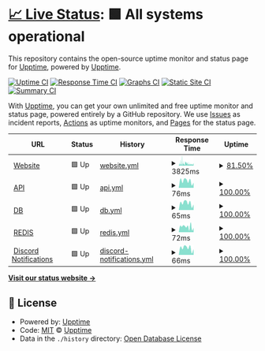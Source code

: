 # [📈 Live Status](https://status.serverarmour.com): <!--live status--> **🟩 All systems operational**

This repository contains the open-source uptime monitor and status page for [Upptime](https://upptime.js.org), powered by [Upptime](https://github.com/upptime/upptime).

[![Uptime CI](https://github.com/Pho3niX90/uptime/workflows/Uptime%20CI/badge.svg)](https://github.com/Pho3niX90/uptime/actions?query=workflow%3A%22Uptime+CI%22)
[![Response Time CI](https://github.com/Pho3niX90/uptime/workflows/Response%20Time%20CI/badge.svg)](https://github.com/Pho3niX90/uptime/actions?query=workflow%3A%22Response+Time+CI%22)
[![Graphs CI](https://github.com/Pho3niX90/uptime/workflows/Graphs%20CI/badge.svg)](https://github.com/Pho3niX90/uptime/actions?query=workflow%3A%22Graphs+CI%22)
[![Static Site CI](https://github.com/Pho3niX90/uptime/workflows/Static%20Site%20CI/badge.svg)](https://github.com/Pho3niX90/uptime/actions?query=workflow%3A%22Static+Site+CI%22)
[![Summary CI](https://github.com/Pho3niX90/uptime/workflows/Summary%20CI/badge.svg)](https://github.com/Pho3niX90/uptime/actions?query=workflow%3A%22Summary+CI%22)

With [Upptime](https://upptime.js.org), you can get your own unlimited and free uptime monitor and status page, powered entirely by a GitHub repository. We use [Issues](https://github.com/upptime/upptime/issues) as incident reports, [Actions](https://github.com/Pho3niX90/uptime/actions) as uptime monitors, and [Pages](https://status.serverarmour.com) for the status page.

<!--start: status pages-->
<!-- This summary is generated by Upptime (https://github.com/upptime/upptime) -->
<!-- Do not edit this manually, your changes will be overwritten -->
<!-- prettier-ignore -->
| URL | Status | History | Response Time | Uptime |
| --- | ------ | ------- | ------------- | ------ |
| <img alt="" src="https://favicons.githubusercontent.com/io.serverarmour.com" height="13"> [Website](https://io.serverarmour.com) | 🟩 Up | [website.yml](https://github.com/Pho3niX90/uptime/commits/HEAD/history/website.yml) | <details><summary><img alt="Response time graph" src="./graphs/website/response-time-week.png" height="20"> 3825ms</summary><br><a href="https://status.serverarmour.com/history/website"><img alt="Response time 3557" src="https://img.shields.io/endpoint?url=https%3A%2F%2Fraw.githubusercontent.com%2FPho3niX90%2Fuptime%2FHEAD%2Fapi%2Fwebsite%2Fresponse-time.json"></a><br><a href="https://status.serverarmour.com/history/website"><img alt="24-hour response time 4138" src="https://img.shields.io/endpoint?url=https%3A%2F%2Fraw.githubusercontent.com%2FPho3niX90%2Fuptime%2FHEAD%2Fapi%2Fwebsite%2Fresponse-time-day.json"></a><br><a href="https://status.serverarmour.com/history/website"><img alt="7-day response time 3825" src="https://img.shields.io/endpoint?url=https%3A%2F%2Fraw.githubusercontent.com%2FPho3niX90%2Fuptime%2FHEAD%2Fapi%2Fwebsite%2Fresponse-time-week.json"></a><br><a href="https://status.serverarmour.com/history/website"><img alt="30-day response time 3557" src="https://img.shields.io/endpoint?url=https%3A%2F%2Fraw.githubusercontent.com%2FPho3niX90%2Fuptime%2FHEAD%2Fapi%2Fwebsite%2Fresponse-time-month.json"></a><br><a href="https://status.serverarmour.com/history/website"><img alt="1-year response time 3557" src="https://img.shields.io/endpoint?url=https%3A%2F%2Fraw.githubusercontent.com%2FPho3niX90%2Fuptime%2FHEAD%2Fapi%2Fwebsite%2Fresponse-time-year.json"></a></details> | <details><summary><a href="https://status.serverarmour.com/history/website">81.50%</a></summary><a href="https://status.serverarmour.com/history/website"><img alt="All-time uptime 91.90%" src="https://img.shields.io/endpoint?url=https%3A%2F%2Fraw.githubusercontent.com%2FPho3niX90%2Fuptime%2FHEAD%2Fapi%2Fwebsite%2Fuptime.json"></a><br><a href="https://status.serverarmour.com/history/website"><img alt="24-hour uptime 69.06%" src="https://img.shields.io/endpoint?url=https%3A%2F%2Fraw.githubusercontent.com%2FPho3niX90%2Fuptime%2FHEAD%2Fapi%2Fwebsite%2Fuptime-day.json"></a><br><a href="https://status.serverarmour.com/history/website"><img alt="7-day uptime 81.50%" src="https://img.shields.io/endpoint?url=https%3A%2F%2Fraw.githubusercontent.com%2FPho3niX90%2Fuptime%2FHEAD%2Fapi%2Fwebsite%2Fuptime-week.json"></a><br><a href="https://status.serverarmour.com/history/website"><img alt="30-day uptime 91.90%" src="https://img.shields.io/endpoint?url=https%3A%2F%2Fraw.githubusercontent.com%2FPho3niX90%2Fuptime%2FHEAD%2Fapi%2Fwebsite%2Fuptime-month.json"></a><br><a href="https://status.serverarmour.com/history/website"><img alt="1-year uptime 91.90%" src="https://img.shields.io/endpoint?url=https%3A%2F%2Fraw.githubusercontent.com%2FPho3niX90%2Fuptime%2FHEAD%2Fapi%2Fwebsite%2Fuptime-year.json"></a></details>
| <img alt="" src="https://favicons.githubusercontent.com/io.serverarmour.com" height="13"> [API](https://io.serverarmour.com/api/v1/ping) | 🟩 Up | [api.yml](https://github.com/Pho3niX90/uptime/commits/HEAD/history/api.yml) | <details><summary><img alt="Response time graph" src="./graphs/api/response-time-week.png" height="20"> 76ms</summary><br><a href="https://status.serverarmour.com/history/api"><img alt="Response time 60" src="https://img.shields.io/endpoint?url=https%3A%2F%2Fraw.githubusercontent.com%2FPho3niX90%2Fuptime%2FHEAD%2Fapi%2Fapi%2Fresponse-time.json"></a><br><a href="https://status.serverarmour.com/history/api"><img alt="24-hour response time 97" src="https://img.shields.io/endpoint?url=https%3A%2F%2Fraw.githubusercontent.com%2FPho3niX90%2Fuptime%2FHEAD%2Fapi%2Fapi%2Fresponse-time-day.json"></a><br><a href="https://status.serverarmour.com/history/api"><img alt="7-day response time 76" src="https://img.shields.io/endpoint?url=https%3A%2F%2Fraw.githubusercontent.com%2FPho3niX90%2Fuptime%2FHEAD%2Fapi%2Fapi%2Fresponse-time-week.json"></a><br><a href="https://status.serverarmour.com/history/api"><img alt="30-day response time 60" src="https://img.shields.io/endpoint?url=https%3A%2F%2Fraw.githubusercontent.com%2FPho3niX90%2Fuptime%2FHEAD%2Fapi%2Fapi%2Fresponse-time-month.json"></a><br><a href="https://status.serverarmour.com/history/api"><img alt="1-year response time 60" src="https://img.shields.io/endpoint?url=https%3A%2F%2Fraw.githubusercontent.com%2FPho3niX90%2Fuptime%2FHEAD%2Fapi%2Fapi%2Fresponse-time-year.json"></a></details> | <details><summary><a href="https://status.serverarmour.com/history/api">100.00%</a></summary><a href="https://status.serverarmour.com/history/api"><img alt="All-time uptime 99.59%" src="https://img.shields.io/endpoint?url=https%3A%2F%2Fraw.githubusercontent.com%2FPho3niX90%2Fuptime%2FHEAD%2Fapi%2Fapi%2Fuptime.json"></a><br><a href="https://status.serverarmour.com/history/api"><img alt="24-hour uptime 100.00%" src="https://img.shields.io/endpoint?url=https%3A%2F%2Fraw.githubusercontent.com%2FPho3niX90%2Fuptime%2FHEAD%2Fapi%2Fapi%2Fuptime-day.json"></a><br><a href="https://status.serverarmour.com/history/api"><img alt="7-day uptime 100.00%" src="https://img.shields.io/endpoint?url=https%3A%2F%2Fraw.githubusercontent.com%2FPho3niX90%2Fuptime%2FHEAD%2Fapi%2Fapi%2Fuptime-week.json"></a><br><a href="https://status.serverarmour.com/history/api"><img alt="30-day uptime 99.59%" src="https://img.shields.io/endpoint?url=https%3A%2F%2Fraw.githubusercontent.com%2FPho3niX90%2Fuptime%2FHEAD%2Fapi%2Fapi%2Fuptime-month.json"></a><br><a href="https://status.serverarmour.com/history/api"><img alt="1-year uptime 99.59%" src="https://img.shields.io/endpoint?url=https%3A%2F%2Fraw.githubusercontent.com%2FPho3niX90%2Fuptime%2FHEAD%2Fapi%2Fapi%2Fuptime-year.json"></a></details>
| <img alt="" src="https://favicons.githubusercontent.com/io.serverarmour.com" height="13"> [DB](https://io.serverarmour.com/api/v1/ping/db) | 🟩 Up | [db.yml](https://github.com/Pho3niX90/uptime/commits/HEAD/history/db.yml) | <details><summary><img alt="Response time graph" src="./graphs/db/response-time-week.png" height="20"> 65ms</summary><br><a href="https://status.serverarmour.com/history/db"><img alt="Response time 58" src="https://img.shields.io/endpoint?url=https%3A%2F%2Fraw.githubusercontent.com%2FPho3niX90%2Fuptime%2FHEAD%2Fapi%2Fdb%2Fresponse-time.json"></a><br><a href="https://status.serverarmour.com/history/db"><img alt="24-hour response time 80" src="https://img.shields.io/endpoint?url=https%3A%2F%2Fraw.githubusercontent.com%2FPho3niX90%2Fuptime%2FHEAD%2Fapi%2Fdb%2Fresponse-time-day.json"></a><br><a href="https://status.serverarmour.com/history/db"><img alt="7-day response time 65" src="https://img.shields.io/endpoint?url=https%3A%2F%2Fraw.githubusercontent.com%2FPho3niX90%2Fuptime%2FHEAD%2Fapi%2Fdb%2Fresponse-time-week.json"></a><br><a href="https://status.serverarmour.com/history/db"><img alt="30-day response time 58" src="https://img.shields.io/endpoint?url=https%3A%2F%2Fraw.githubusercontent.com%2FPho3niX90%2Fuptime%2FHEAD%2Fapi%2Fdb%2Fresponse-time-month.json"></a><br><a href="https://status.serverarmour.com/history/db"><img alt="1-year response time 58" src="https://img.shields.io/endpoint?url=https%3A%2F%2Fraw.githubusercontent.com%2FPho3niX90%2Fuptime%2FHEAD%2Fapi%2Fdb%2Fresponse-time-year.json"></a></details> | <details><summary><a href="https://status.serverarmour.com/history/db">100.00%</a></summary><a href="https://status.serverarmour.com/history/db"><img alt="All-time uptime 99.59%" src="https://img.shields.io/endpoint?url=https%3A%2F%2Fraw.githubusercontent.com%2FPho3niX90%2Fuptime%2FHEAD%2Fapi%2Fdb%2Fuptime.json"></a><br><a href="https://status.serverarmour.com/history/db"><img alt="24-hour uptime 100.00%" src="https://img.shields.io/endpoint?url=https%3A%2F%2Fraw.githubusercontent.com%2FPho3niX90%2Fuptime%2FHEAD%2Fapi%2Fdb%2Fuptime-day.json"></a><br><a href="https://status.serverarmour.com/history/db"><img alt="7-day uptime 100.00%" src="https://img.shields.io/endpoint?url=https%3A%2F%2Fraw.githubusercontent.com%2FPho3niX90%2Fuptime%2FHEAD%2Fapi%2Fdb%2Fuptime-week.json"></a><br><a href="https://status.serverarmour.com/history/db"><img alt="30-day uptime 99.59%" src="https://img.shields.io/endpoint?url=https%3A%2F%2Fraw.githubusercontent.com%2FPho3niX90%2Fuptime%2FHEAD%2Fapi%2Fdb%2Fuptime-month.json"></a><br><a href="https://status.serverarmour.com/history/db"><img alt="1-year uptime 99.59%" src="https://img.shields.io/endpoint?url=https%3A%2F%2Fraw.githubusercontent.com%2FPho3niX90%2Fuptime%2FHEAD%2Fapi%2Fdb%2Fuptime-year.json"></a></details>
| <img alt="" src="https://favicons.githubusercontent.com/io.serverarmour.com" height="13"> [REDIS](https://io.serverarmour.com/api/v1/ping/redis) | 🟩 Up | [redis.yml](https://github.com/Pho3niX90/uptime/commits/HEAD/history/redis.yml) | <details><summary><img alt="Response time graph" src="./graphs/redis/response-time-week.png" height="20"> 72ms</summary><br><a href="https://status.serverarmour.com/history/redis"><img alt="Response time 60" src="https://img.shields.io/endpoint?url=https%3A%2F%2Fraw.githubusercontent.com%2FPho3niX90%2Fuptime%2FHEAD%2Fapi%2Fredis%2Fresponse-time.json"></a><br><a href="https://status.serverarmour.com/history/redis"><img alt="24-hour response time 84" src="https://img.shields.io/endpoint?url=https%3A%2F%2Fraw.githubusercontent.com%2FPho3niX90%2Fuptime%2FHEAD%2Fapi%2Fredis%2Fresponse-time-day.json"></a><br><a href="https://status.serverarmour.com/history/redis"><img alt="7-day response time 72" src="https://img.shields.io/endpoint?url=https%3A%2F%2Fraw.githubusercontent.com%2FPho3niX90%2Fuptime%2FHEAD%2Fapi%2Fredis%2Fresponse-time-week.json"></a><br><a href="https://status.serverarmour.com/history/redis"><img alt="30-day response time 60" src="https://img.shields.io/endpoint?url=https%3A%2F%2Fraw.githubusercontent.com%2FPho3niX90%2Fuptime%2FHEAD%2Fapi%2Fredis%2Fresponse-time-month.json"></a><br><a href="https://status.serverarmour.com/history/redis"><img alt="1-year response time 60" src="https://img.shields.io/endpoint?url=https%3A%2F%2Fraw.githubusercontent.com%2FPho3niX90%2Fuptime%2FHEAD%2Fapi%2Fredis%2Fresponse-time-year.json"></a></details> | <details><summary><a href="https://status.serverarmour.com/history/redis">100.00%</a></summary><a href="https://status.serverarmour.com/history/redis"><img alt="All-time uptime 99.71%" src="https://img.shields.io/endpoint?url=https%3A%2F%2Fraw.githubusercontent.com%2FPho3niX90%2Fuptime%2FHEAD%2Fapi%2Fredis%2Fuptime.json"></a><br><a href="https://status.serverarmour.com/history/redis"><img alt="24-hour uptime 100.00%" src="https://img.shields.io/endpoint?url=https%3A%2F%2Fraw.githubusercontent.com%2FPho3niX90%2Fuptime%2FHEAD%2Fapi%2Fredis%2Fuptime-day.json"></a><br><a href="https://status.serverarmour.com/history/redis"><img alt="7-day uptime 100.00%" src="https://img.shields.io/endpoint?url=https%3A%2F%2Fraw.githubusercontent.com%2FPho3niX90%2Fuptime%2FHEAD%2Fapi%2Fredis%2Fuptime-week.json"></a><br><a href="https://status.serverarmour.com/history/redis"><img alt="30-day uptime 99.71%" src="https://img.shields.io/endpoint?url=https%3A%2F%2Fraw.githubusercontent.com%2FPho3niX90%2Fuptime%2FHEAD%2Fapi%2Fredis%2Fuptime-month.json"></a><br><a href="https://status.serverarmour.com/history/redis"><img alt="1-year uptime 99.71%" src="https://img.shields.io/endpoint?url=https%3A%2F%2Fraw.githubusercontent.com%2FPho3niX90%2Fuptime%2FHEAD%2Fapi%2Fredis%2Fuptime-year.json"></a></details>
| <img alt="" src="https://favicons.githubusercontent.com/io.serverarmour.com" height="13"> [Discord Notifications](https://io.serverarmour.com/api/v1/ping/notifications) | 🟩 Up | [discord-notifications.yml](https://github.com/Pho3niX90/uptime/commits/HEAD/history/discord-notifications.yml) | <details><summary><img alt="Response time graph" src="./graphs/discord-notifications/response-time-week.png" height="20"> 66ms</summary><br><a href="https://status.serverarmour.com/history/discord-notifications"><img alt="Response time 57" src="https://img.shields.io/endpoint?url=https%3A%2F%2Fraw.githubusercontent.com%2FPho3niX90%2Fuptime%2FHEAD%2Fapi%2Fdiscord-notifications%2Fresponse-time.json"></a><br><a href="https://status.serverarmour.com/history/discord-notifications"><img alt="24-hour response time 93" src="https://img.shields.io/endpoint?url=https%3A%2F%2Fraw.githubusercontent.com%2FPho3niX90%2Fuptime%2FHEAD%2Fapi%2Fdiscord-notifications%2Fresponse-time-day.json"></a><br><a href="https://status.serverarmour.com/history/discord-notifications"><img alt="7-day response time 66" src="https://img.shields.io/endpoint?url=https%3A%2F%2Fraw.githubusercontent.com%2FPho3niX90%2Fuptime%2FHEAD%2Fapi%2Fdiscord-notifications%2Fresponse-time-week.json"></a><br><a href="https://status.serverarmour.com/history/discord-notifications"><img alt="30-day response time 57" src="https://img.shields.io/endpoint?url=https%3A%2F%2Fraw.githubusercontent.com%2FPho3niX90%2Fuptime%2FHEAD%2Fapi%2Fdiscord-notifications%2Fresponse-time-month.json"></a><br><a href="https://status.serverarmour.com/history/discord-notifications"><img alt="1-year response time 57" src="https://img.shields.io/endpoint?url=https%3A%2F%2Fraw.githubusercontent.com%2FPho3niX90%2Fuptime%2FHEAD%2Fapi%2Fdiscord-notifications%2Fresponse-time-year.json"></a></details> | <details><summary><a href="https://status.serverarmour.com/history/discord-notifications">100.00%</a></summary><a href="https://status.serverarmour.com/history/discord-notifications"><img alt="All-time uptime 99.59%" src="https://img.shields.io/endpoint?url=https%3A%2F%2Fraw.githubusercontent.com%2FPho3niX90%2Fuptime%2FHEAD%2Fapi%2Fdiscord-notifications%2Fuptime.json"></a><br><a href="https://status.serverarmour.com/history/discord-notifications"><img alt="24-hour uptime 100.00%" src="https://img.shields.io/endpoint?url=https%3A%2F%2Fraw.githubusercontent.com%2FPho3niX90%2Fuptime%2FHEAD%2Fapi%2Fdiscord-notifications%2Fuptime-day.json"></a><br><a href="https://status.serverarmour.com/history/discord-notifications"><img alt="7-day uptime 100.00%" src="https://img.shields.io/endpoint?url=https%3A%2F%2Fraw.githubusercontent.com%2FPho3niX90%2Fuptime%2FHEAD%2Fapi%2Fdiscord-notifications%2Fuptime-week.json"></a><br><a href="https://status.serverarmour.com/history/discord-notifications"><img alt="30-day uptime 99.59%" src="https://img.shields.io/endpoint?url=https%3A%2F%2Fraw.githubusercontent.com%2FPho3niX90%2Fuptime%2FHEAD%2Fapi%2Fdiscord-notifications%2Fuptime-month.json"></a><br><a href="https://status.serverarmour.com/history/discord-notifications"><img alt="1-year uptime 99.59%" src="https://img.shields.io/endpoint?url=https%3A%2F%2Fraw.githubusercontent.com%2FPho3niX90%2Fuptime%2FHEAD%2Fapi%2Fdiscord-notifications%2Fuptime-year.json"></a></details>

<!--end: status pages-->

[**Visit our status website →**](https://status.serverarmour.com)

## 📄 License

- Powered by: [Upptime](https://github.com/upptime/upptime)
- Code: [MIT](./LICENSE) © [Upptime](https://upptime.js.org)
- Data in the `./history` directory: [Open Database License](https://opendatacommons.org/licenses/odbl/1-0/)
